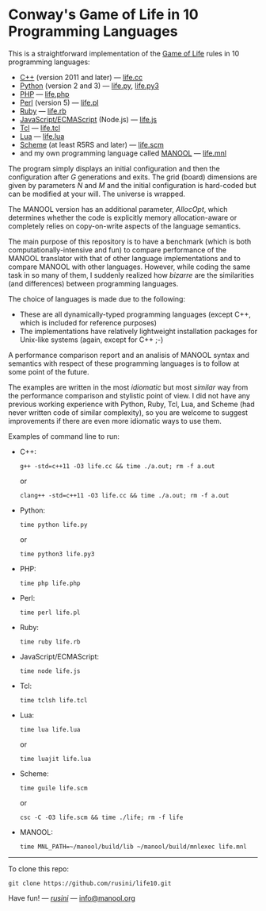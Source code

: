 Conway's Game of Life in 10 Programming Languages
=================================================

This is a straightforward implementation of the [Game of Life][0] rules in 10 programming languages:
  * [C++][1] (version 2011 and later) &mdash; [life.cc](life.cc)
  * [Python][2] (version 2 and 3) &mdash; [life.py](life.py), [life.py3](life.py3)
  * [PHP][3] &mdash; [life.php](life.php)
  * [Perl][4] (version 5) &mdash; [life.pl](life.pl)
  * [Ruby][5] &mdash; [life.rb](life.rb)
  * [JavaScript/ECMAScript][6] (Node.js) &mdash; [life.js](life.js)
  * [Tcl][7] &mdash; [life.tcl](life.tcl)
  * [Lua][8] &mdash; [life.lua](life.lua)
  * [Scheme][9] (at least R5RS and later) &mdash; [life.scm](life.scm)
  * and my own programming language called [MANOOL](http://manool.org) &mdash; [life.mnl](life.mnl)

The program simply displays an initial configuration and then the configuration after _G_ generations and exits. The grid (board) dimensions are given by
parameters _N_ and _M_ and the initial configuration is hard-coded but can be modified at your will. The universe is wrapped.

The MANOOL version has an additional parameter, _AllocOpt_, which determines whether the code is explicitly memory allocation-aware or completely relies on
copy-on-write aspects of the language semantics.

The main purpose of this repository is to have a benchmark (which is both computationally-intensive and fun) to compare performance of the MANOOL translator
with that of other language implementations and to compare MANOOL with other languages. However, while coding the same task in so many of them, I suddenly
realized how _bizarre_ are the similarities (and differences) between programming languages.

The choice of languages is made due to the following:
  * These are all dynamically-typed programming languages (except C++, which is included for reference purposes)
  * The implementations have relatively lightweight installation packages for Unix-like systems (again, except for C++ ;-)

A performance comparison report and an analisis of MANOOL syntax and semantics with respect of these programming languages is to follow at some point of the
future.

The examples are written in the most _idiomatic_ but most _similar_ way from the performance comparison and stylistic point of view. I did not have any previous
working experience with Python, Ruby, Tcl, Lua, and Scheme (had never written code of similar complexity), so you are welcome to suggest improvements if there
are even more idiomatic ways to use them.

Examples of command line to run:

* C++:

      g++ -std=c++11 -O3 life.cc && time ./a.out; rm -f a.out

  or

      clang++ -std=c++11 -O3 life.cc && time ./a.out; rm -f a.out

* Python:

      time python life.py

  or

      time python3 life.py3

* PHP:

      time php life.php

* Perl:

      time perl life.pl

* Ruby:

      time ruby life.rb

* JavaScript/ECMAScript:

      time node life.js

* Tcl:

      time tclsh life.tcl

* Lua:

      time lua life.lua

  or

      time luajit life.lua

* Scheme:

      time guile life.scm

  or

      csc -C -O3 life.scm && time ./life; rm -f life

* MANOOL:

      time MNL_PATH=~/manool/build/lib ~/manool/build/mnlexec life.mnl

-----

To clone this repo:

    git clone https://github.com/rusini/life10.git

Have fun! &mdash; *[rusini](https://github.com/rusini)* &mdash; info@manool.org

[0]: https://en.wikipedia.org/wiki/Conway%27s_Game_of_Life
[1]: https://en.wikipedia.org/wiki/C%2B%2B
[2]: https://en.wikipedia.org/wiki/Python_(programming_language)
[3]: https://en.wikipedia.org/wiki/PHP
[4]: https://en.wikipedia.org/wiki/Perl
[5]: https://en.wikipedia.org/wiki/Ruby_(programming_language)
[6]: https://en.wikipedia.org/wiki/JavaScript
[7]: https://en.wikipedia.org/wiki/Tcl
[8]: https://en.wikipedia.org/wiki/Lua_(programming_language)
[9]: https://en.wikipedia.org/wiki/Scheme_(programming_language)

